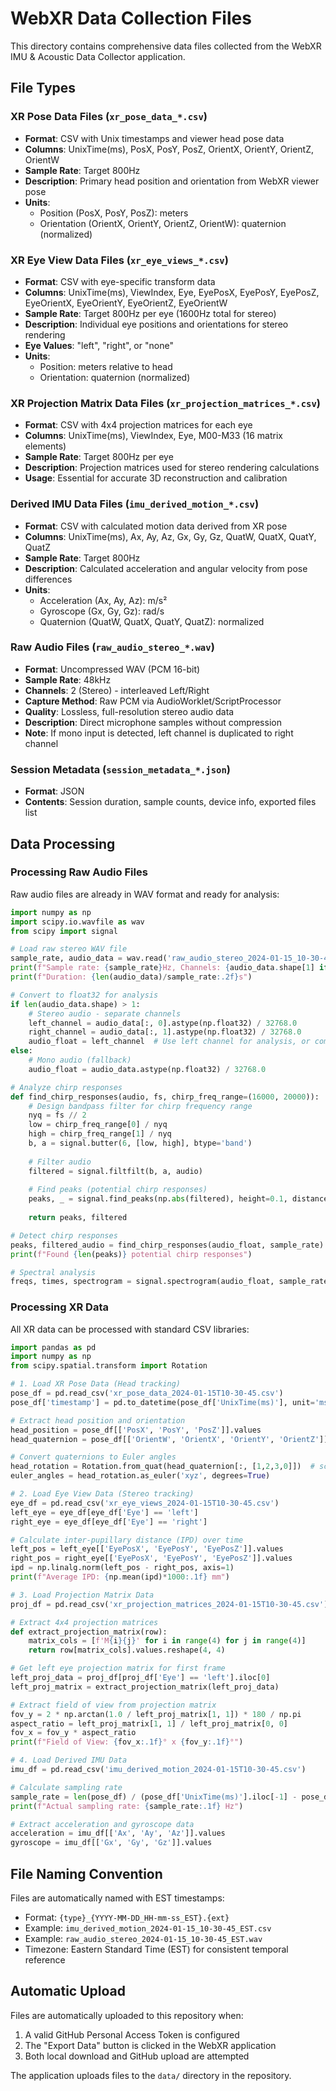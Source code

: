 # WebXR Data Collection Files

This directory contains comprehensive data files collected from the WebXR IMU & Acoustic Data Collector application.

## File Types

### XR Pose Data Files (`xr_pose_data_*.csv`)
- **Format**: CSV with Unix timestamps and viewer head pose data
- **Columns**: UnixTime(ms), PosX, PosY, PosZ, OrientX, OrientY, OrientZ, OrientW
- **Sample Rate**: Target 800Hz
- **Description**: Primary head position and orientation from WebXR viewer pose
- **Units**: 
  - Position (PosX, PosY, PosZ): meters
  - Orientation (OrientX, OrientY, OrientZ, OrientW): quaternion (normalized)

### XR Eye View Data Files (`xr_eye_views_*.csv`)
- **Format**: CSV with eye-specific transform data
- **Columns**: UnixTime(ms), ViewIndex, Eye, EyePosX, EyePosY, EyePosZ, EyeOrientX, EyeOrientY, EyeOrientZ, EyeOrientW
- **Sample Rate**: Target 800Hz per eye (1600Hz total for stereo)
- **Description**: Individual eye positions and orientations for stereo rendering
- **Eye Values**: "left", "right", or "none"
- **Units**: 
  - Position: meters relative to head
  - Orientation: quaternion (normalized)

### XR Projection Matrix Data Files (`xr_projection_matrices_*.csv`)
- **Format**: CSV with 4x4 projection matrices for each eye
- **Columns**: UnixTime(ms), ViewIndex, Eye, M00-M33 (16 matrix elements)
- **Sample Rate**: Target 800Hz per eye
- **Description**: Projection matrices used for stereo rendering calculations
- **Usage**: Essential for accurate 3D reconstruction and calibration

### Derived IMU Data Files (`imu_derived_motion_*.csv`)
- **Format**: CSV with calculated motion data derived from XR pose
- **Columns**: UnixTime(ms), Ax, Ay, Az, Gx, Gy, Gz, QuatW, QuatX, QuatY, QuatZ
- **Sample Rate**: Target 800Hz
- **Description**: Calculated acceleration and angular velocity from pose differences
- **Units**: 
  - Acceleration (Ax, Ay, Az): m/s²
  - Gyroscope (Gx, Gy, Gz): rad/s
  - Quaternion (QuatW, QuatX, QuatY, QuatZ): normalized

### Raw Audio Files (`raw_audio_stereo_*.wav`)
- **Format**: Uncompressed WAV (PCM 16-bit)
- **Sample Rate**: 48kHz
- **Channels**: 2 (Stereo) - interleaved Left/Right
- **Capture Method**: Raw PCM via AudioWorklet/ScriptProcessor
- **Quality**: Lossless, full-resolution stereo audio data
- **Description**: Direct microphone samples without compression
- **Note**: If mono input is detected, left channel is duplicated to right channel

### Session Metadata (`session_metadata_*.json`)
- **Format**: JSON
- **Contents**: Session duration, sample counts, device info, exported files list

## Data Processing

### Processing Raw Audio Files
Raw audio files are already in WAV format and ready for analysis:

```python
import numpy as np
import scipy.io.wavfile as wav
from scipy import signal

# Load raw stereo WAV file
sample_rate, audio_data = wav.read('raw_audio_stereo_2024-01-15_10-30-45_EST.wav')
print(f"Sample rate: {sample_rate}Hz, Channels: {audio_data.shape[1] if len(audio_data.shape) > 1 else 1}")
print(f"Duration: {len(audio_data)/sample_rate:.2f}s")

# Convert to float32 for analysis
if len(audio_data.shape) > 1:
    # Stereo audio - separate channels
    left_channel = audio_data[:, 0].astype(np.float32) / 32768.0
    right_channel = audio_data[:, 1].astype(np.float32) / 32768.0
    audio_float = left_channel  # Use left channel for analysis, or combine both
else:
    # Mono audio (fallback)
    audio_float = audio_data.astype(np.float32) / 32768.0

# Analyze chirp responses
def find_chirp_responses(audio, fs, chirp_freq_range=(16000, 20000)):
    # Design bandpass filter for chirp frequency range
    nyq = fs // 2
    low = chirp_freq_range[0] / nyq
    high = chirp_freq_range[1] / nyq
    b, a = signal.butter(6, [low, high], btype='band')
    
    # Filter audio
    filtered = signal.filtfilt(b, a, audio)
    
    # Find peaks (potential chirp responses)
    peaks, _ = signal.find_peaks(np.abs(filtered), height=0.1, distance=fs//10)
    
    return peaks, filtered

# Detect chirp responses
peaks, filtered_audio = find_chirp_responses(audio_float, sample_rate)
print(f"Found {len(peaks)} potential chirp responses")

# Spectral analysis
freqs, times, spectrogram = signal.spectrogram(audio_float, sample_rate, nperseg=1024)
```

### Processing XR Data
All XR data can be processed with standard CSV libraries:

```python
import pandas as pd
import numpy as np
from scipy.spatial.transform import Rotation

# 1. Load XR Pose Data (Head tracking)
pose_df = pd.read_csv('xr_pose_data_2024-01-15T10-30-45.csv')
pose_df['timestamp'] = pd.to_datetime(pose_df['UnixTime(ms)'], unit='ms')

# Extract head position and orientation
head_position = pose_df[['PosX', 'PosY', 'PosZ']].values
head_quaternion = pose_df[['OrientW', 'OrientX', 'OrientY', 'OrientZ']].values

# Convert quaternions to Euler angles
head_rotation = Rotation.from_quat(head_quaternion[:, [1,2,3,0]])  # scipy uses xyzw order
euler_angles = head_rotation.as_euler('xyz', degrees=True)

# 2. Load Eye View Data (Stereo tracking)
eye_df = pd.read_csv('xr_eye_views_2024-01-15T10-30-45.csv')
left_eye = eye_df[eye_df['Eye'] == 'left']
right_eye = eye_df[eye_df['Eye'] == 'right']

# Calculate inter-pupillary distance (IPD) over time
left_pos = left_eye[['EyePosX', 'EyePosY', 'EyePosZ']].values
right_pos = right_eye[['EyePosX', 'EyePosY', 'EyePosZ']].values
ipd = np.linalg.norm(left_pos - right_pos, axis=1)
print(f"Average IPD: {np.mean(ipd)*1000:.1f} mm")

# 3. Load Projection Matrix Data
proj_df = pd.read_csv('xr_projection_matrices_2024-01-15T10-30-45.csv')

# Extract 4x4 projection matrices
def extract_projection_matrix(row):
    matrix_cols = [f'M{i}{j}' for i in range(4) for j in range(4)]
    return row[matrix_cols].values.reshape(4, 4)

# Get left eye projection matrix for first frame
left_proj_data = proj_df[proj_df['Eye'] == 'left'].iloc[0]
left_proj_matrix = extract_projection_matrix(left_proj_data)

# Extract field of view from projection matrix
fov_y = 2 * np.arctan(1.0 / left_proj_matrix[1, 1]) * 180 / np.pi
aspect_ratio = left_proj_matrix[1, 1] / left_proj_matrix[0, 0]
fov_x = fov_y * aspect_ratio
print(f"Field of View: {fov_x:.1f}° x {fov_y:.1f}°")

# 4. Load Derived IMU Data
imu_df = pd.read_csv('imu_derived_motion_2024-01-15T10-30-45.csv')

# Calculate sampling rate
sample_rate = len(pose_df) / (pose_df['UnixTime(ms)'].iloc[-1] - pose_df['UnixTime(ms)'].iloc[0]) * 1000
print(f"Actual sampling rate: {sample_rate:.1f} Hz")

# Extract acceleration and gyroscope data
acceleration = imu_df[['Ax', 'Ay', 'Az']].values
gyroscope = imu_df[['Gx', 'Gy', 'Gz']].values
```

## File Naming Convention

Files are automatically named with EST timestamps:
- Format: `{type}_{YYYY-MM-DD_HH-mm-ss_EST}.{ext}`
- Example: `imu_derived_motion_2024-01-15_10-30-45_EST.csv`
- Example: `raw_audio_stereo_2024-01-15_10-30-45_EST.wav`
- Timezone: Eastern Standard Time (EST) for consistent temporal reference

## Automatic Upload

Files are automatically uploaded to this repository when:
1. A valid GitHub Personal Access Token is configured
2. The "Export Data" button is clicked in the WebXR application
3. Both local download and GitHub upload are attempted

The application uploads files to the `data/` directory in the repository.
